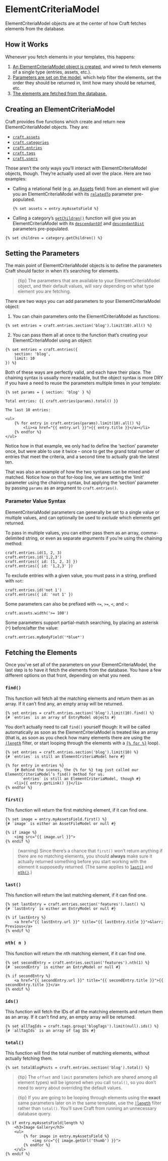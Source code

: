 ElementCriteriaModel
===================

ElementCriteriaModel objects are at the center of how Craft fetches elements from the database.

## How it Works

Whenever you fetch elements in your templates, this happens:

1. [An ElementCriteriaModel object is created](#creating-an-elementCriteriaModel), and wired to fetch elements of a single type (entries, assets, etc.).
2. [Parameters are set on the model](#setting-the-parameters), which help filter the elements, set the order they should be returned in, limit how many should be returned, etc.
3. [The elements are fetched from the database.](#fetching-the-elements)

## Creating an ElementCriteriaModel

Craft provides five functions which create and return new ElementCriteriaModel objects. They are:

- [`craft.assets`](/en/templating/querying-elements/craft-assets.md)
- [`craft.categories`](/en/templating/querying-elements/craft-categories.md)
- [`craft.entries`](/en/templating/querying-elements/craft-entries.md)
- [`craft.tags`](/en/templating/querying-elements/craft-tags.md)
- [`craft.users`](/en/templating/querying-elements/craft-users.md)

Those aren’t the only ways you’ll interact with ElementCriteriaModel objects, though. They’re actually used all over the place. Here are two examples:

* Calling a relational field (e.g. an [Assets](/en/assets-fields.md) field) from an element will give you an ElementCriteriaModel with its [`relatedTo`](/en/relations.md#the-relatedTo-param) parameter pre-populated.

    ```twig
    {% set assets = entry.myAssetsField %}
    ```

* Calling a category’s [`getChildren()`](categorymodel.md#getChildren) function will give you an ElementCriteriaModel with its [`descendantOf`](/en/templating/querying-elements/craft-categories.md#descendantOf) and [`descendantDist`](/en/templating/querying-elements/craft-categories.md#descendantDist) parameters pre-populated.

```twig
{% set children = category.getChildren() %}
```

## Setting the Parameters

The main point of ElementCriteriaModel objects is to define the parameters Craft should factor in when it’s searching for elements.

> {tip} The parameters that are available to your ElementCriteriaModel object, and their default values, will vary depending on what type element you are fetching.

There are two ways you can add parameters to your ElementCriteriaModel object:

1. You can chain parameters onto the ElementCriteriaModel as functions:

```twig
{% set entries = craft.entries.section('blog').limit(10).all() %}
```

2. You can pass them all at once to the function that’s creating your ElementCriteriaModel using an object:

```twig
{% set entries = craft.entries({
    section: 'blog',
    limit: 10
}) %}
```

Both of these ways are perfectly valid, and each have their place. The chaining syntax is usually more readable, but the object syntax is more DRY if you have a need to reuse the parameters multiple times in your template:

```twig
{% set params = { section: 'blog' } %}

Total entries: {{ craft.entries(params).total() }}

The last 10 entries:

<ul>
    {% for entry in craft.entries(params).limit(10).all() %}
        <li><a href="{{ entry.url }}">{{ entry.title }}</a></li>
    {% endfor %}
</ul>
```

Notice how in that example, we only had to define the ‘section’ parameter once, but were able to use it twice – once to get the grand total number of entries that meet the criteria, and a second time to actually grab the latest ten.

That was also an example of how the two syntaxes can be mixed and matched. Notice how on that for-loop line, we are setting the ‘limit’ parameter using the chaining syntax, but applying the ‘section’ parameter by passing `params` as an argument to `craft.entries()`.

### Parameter Value Syntax

ElementCriteriaModel parameters can generally be set to a single value or multiple values, and can optionally be used to *exclude* which elements get returned.

To pass in multiple values, you can either pass them as an array, comma-delimited string, or even as separate arguments if you’re using the chaining method:

    craft.entries.id(1, 2, 3)
    craft.entries.id('1,2,3')
    craft.entries({ id: [1, 2, 3] })
    craft.entries({ id: '1,2,3' })

To exclude entries with a given value, you must pass in a string, prefixed with `not`:

    craft.entries.id('not 1')
    craft.entries({ id: 'not 1' })

Some parameters can also be prefixed with `<=`, `>=`, `<`, and `>`:

    craft.assets.width('>= 100')

Some parameters support partial-match searching, by placing an asterisk (`*`) before/after the value:

    craft.entries.myBodyField('*blue*')


## Fetching the Elements

Once you’ve set all of the parameters on your ElementCriteriaModel, the last step is to have it fetch the elements from the database. You have a few different options on that front, depending on what you need.

### `find()`

This function will fetch all the matching elements and return them as an array. If it can’t find any, an empty array will be returned.

```twig
{% set entries = craft.entries.section('blog').limit(10).find() %}
{# `entries` is an array of EntryModel objects #}
```

You don’t actually need to call `find()` yourself though: It will be called automatically as soon as the ElementCriteriaModel is treated like an array (that is, as soon as you check how many elements there are using the [`|length`](http://twig.sensiolabs.org/doc/filters/length.html) filter, or start looping through the elements with a [`{% for %}`](http://twig.sensiolabs.org/doc/tags/for.html) loop).

```twig
{% set entries = craft.entries.section('blog').limit(10) %}
{# `entries` is still an ElementCriteriaModel here #}

{% for entry in entries %}
    {# Behind the scenes, the {% for %} tag just called our ElementCriteriaModel’s find() method for us.
       `entries` is still an ElementCriteriaModel, though #}
    <li>{{ entry.getLink() }}</li>
{% endfor %}
```

### `first()`

This function will return the first matching element, if it can find one.

```twig
{% set image = entry.myAssetsField.first() %}
{# `image` is either an AssetFileModel or null #}

{% if image %}
    <img src="{{ image.url }}">
{% endif %}
```

> {warning} Since there’s a chance that `first()` won’t return anything if there are no matching elements, you should **always** make sure it actually returned something before you start working with the element it supposedly returned. (The same applies to [`last()`](#last) and [`nth()`](#nth).)

### `last()`

This function will return the last matching element, if it can find one.

```twig
{% set lastEntry = craft.entries.section('features').last() %}
{# `lastEntry` is either an EntryModel or null #}

{% if lastEntry %}
    <a href="{{ lastEntry.url }}" title="{{ lastEntry.title }}">&larr; Previous</a>
{% endif %}
```

### `nth( n )`

This function will return the *n*th matching element, if it can find one.

```twig
{% set secondEntry = craft.entries.section('features').nth(1) %}
{# `secondEntry` is either an EntryModel or null #}

{% if secondEntry %}
    <a href="{{ secondEntry.url }}" title="{{ secondEntry.title }}">{{ secondEntry.title }}</a>
{% endif %}
```


### `ids()`

This function will fetch the IDs of all the matching elements and return them as an array. If it can’t find any, an empty array will be returned.

```twig
{% set allTagIds = craft.tags.group('blogTags').limit(null).ids() %}
{# `allTagIds` is an array of tag IDs #}
```

### `total()`

This function will find the total number of matching elements, without actually fetching them.

```twig
{% set totalBlogPosts = craft.entries.section('blog').total() %}
```

> {tip} The `offset` and `limit` parameters (which are shared among all element types) will be ignored when you call `total()`, so you don’t need to worry about overriding the default values.

> {tip} If you are going to be looping through elements using the **exact** same parameters later on in the same template, use the [`|length`](http://twig.sensiolabs.org/doc/filters/length.html) filter rather than `total()`. You’ll save Craft from running an unnecessary database query.
        
```twig
{% if entry.myAssetsField|length %}
    <h3>Image Gallery</h3>
    <ul>
        {% for image in entry.myAssetsField %}
            <img src="{{ image.getUrl('thumb') }}">
        {% endfor %}
    </ul>
{% endif %}
```